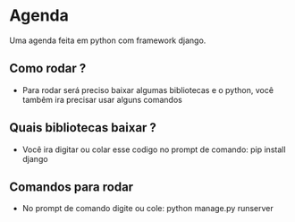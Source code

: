 # Agenda
Uma agenda feita em python com framework django.

## Como rodar ?
- Para rodar será preciso baixar algumas bibliotecas e o python, você tambêm ira precisar usar alguns comandos

## Quais bibliotecas baixar ?
- Você ira digitar ou colar esse codigo no prompt de comando: pip install django 

## Comandos para rodar
- No prompt de comando digite ou cole: python manage.py runserver
